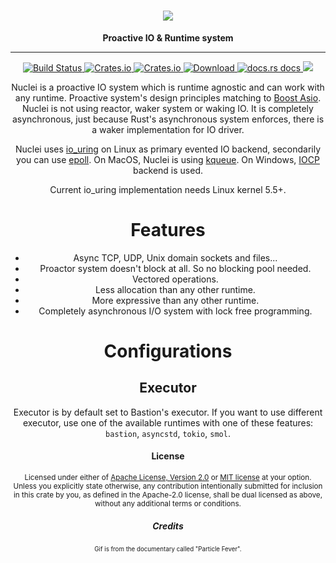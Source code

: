 <h1 align="center">
    <img src="https://github.com/vertexclique/nuclei/raw/master/img/nuclei.gif"/>
</h1>
<div align="center">
 <strong>
   Proactive IO & Runtime system
 </strong>
<hr>

<div align="center">
    <!-- CI builds -->
    <a href="https://github.com/vertexclique/nuclei/actions">
    <img alt="Build Status" src="https://github.com/vertexclique/nuclei/workflows/CI/badge.svg" />
    </a>
    <!-- Crates version -->
    <a href="https://crates.io/crates/nuclei">
    <img alt="Crates.io" src="https://img.shields.io/crates/v/nuclei.svg?style=popout-square">
    </a>
    <!-- License -->
    <a href="https://github.com/vertexclique/nuclei/blob/master/LICENSE">
    <img alt="Crates.io" src="https://img.shields.io/crates/l/nuclei.svg?style=popout-square">
    </a>
    <!-- Downloads -->
    <a href="https://crates.io/crates/nuclei">
    <img src="https://img.shields.io/crates/d/nuclei.svg?style=flat-square"
      alt="Download" />
    </a>
    <!-- docs.rs docs -->
    <a href="https://docs.rs/nuclei">
    <img src="https://img.shields.io/badge/docs-latest-blue.svg?style=flat-square"
      alt="docs.rs docs" />
    </a>
    <!-- Discord -->
    <a href="https://discord.gg/DqRqtRT">
    <img src="https://img.shields.io/discord/628383521450360842.svg?logo=discord" />
    </a>
</div>

Nuclei is a proactive IO system which is runtime agnostic and can work with any runtime. 
Proactive system's design principles matching to [Boost Asio](https://www.boost.org/doc/libs/1_47_0/doc/html/boost_asio/overview/core/async.html).
Nuclei is not using reactor, waker system or waking IO. It is completely asynchronous, just because Rust's asynchronous system enforces,
there is a waker implementation for IO driver.

Nuclei uses [io_uring](https://kernel.dk/io_uring.pdf) on Linux as primary evented IO backend, secondarily you can use 
[epoll](https://en.wikipedia.org/wiki/Epoll). On MacOS, Nuclei is using [kqueue](https://en.wikipedia.org/wiki/Kqueue).
On Windows, [IOCP](https://en.wikipedia.org/wiki/Input/output_completion_port) backend is used.   

Current io_uring implementation needs Linux kernel 5.5+.

# Features

* Async TCP, UDP, Unix domain sockets and files...
* Proactor system doesn't block at all. So no blocking pool needed.
* Vectored operations.
* Less allocation than any other runtime.
* More expressive than any other runtime.
* Completely asynchronous I/O system with lock free programming.

# Configurations

## 

## Executor
Executor is by default set to Bastion's executor. If you want to use
different executor, use one of the available runtimes with one of these features: 
`bastion`, `asyncstd`, `tokio`, `smol`.

#### License

<sup>
Licensed under either of <a href="LICENSE-APACHE">Apache License, Version
2.0</a> or <a href="LICENSE-MIT">MIT license</a> at your option.
</sup>

<br>

<sub>
Unless you explicitly state otherwise, any contribution intentionally submitted
for inclusion in this crate by you, as defined in the Apache-2.0 license, shall
be dual licensed as above, without any additional terms or conditions.
</sub>

##### Credits

<sub><sup>Gif is from the documentary called "Particle Fever".<sup><sub>